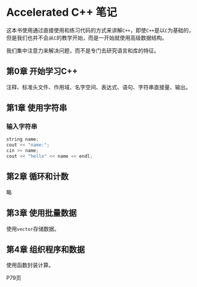 # Accelerated C++ 笔记

这本书使用通过直接使用和练习代码的方式来讲解`C++`，即使`C++`是以`C`为基础的，但是我们也并不会从`C`的教学开始，而是一开始就使用高级数据结构。

我们集中注意力来解决问题，而不是专门去研究语言和库的特征。

## 第0章 开始学习C++

注释、标准头文件、作用域、名字空间、表达式、语句、字符串直接量、输出。

## 第1章 使用字符串

### 输入字符串

```c++
string name;
cout << "name:";
cin >> name;
cout << "hello" << name << endl;
```

## 第2章 循环和计数

略

## 第3章 使用批量数据

使用`vector`存储数据。

## 第4章 组织程序和数据

使用函数封装计算。

P79页